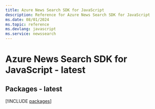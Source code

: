 ```yaml
---
title: Azure News Search SDK for JavaScript
description: Reference for Azure News Search SDK for JavaScript
ms.date: 08/01/2024
ms.topic: reference
ms.devlang: javascript
ms.service: newssearch
---
```

# Azure News Search SDK for JavaScript - latest
## Packages - latest
[!INCLUDE [packages](news-search-index.md)]